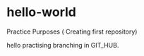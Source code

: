 # hello-world
Practice Purposes ( Creating first repository)

hello practising branching in GIT_HUB.


